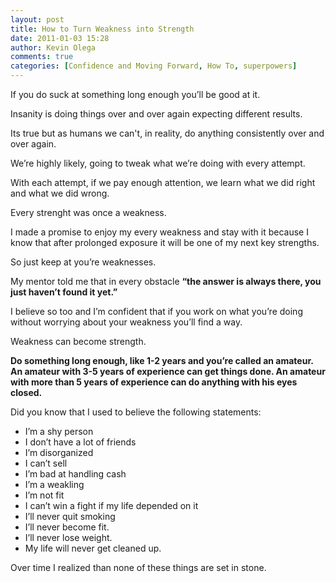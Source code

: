 ```yaml
---
layout: post
title: How to Turn Weakness into Strength
date: 2011-01-03 15:28
author: Kevin Olega
comments: true
categories: [Confidence and Moving Forward, How To, superpowers]
---
```

If you do suck at something long enough you’ll be good at it.

Insanity is doing things over and over again expecting different results. 

Its true but as humans we can't, in reality, do anything consistently over and over again. 

We’re highly likely, going to tweak what we’re doing with every attempt. 

With each attempt, if we pay enough attention, we learn what we did right and what we did wrong. 

Every strenght was once a weakness.

I made a promise to enjoy my every weakness and stay with it because I know that after prolonged exposure it will be one of my next key strengths. 

So just keep at you’re weaknesses.

My mentor told me that in every obstacle **“the answer is always there, you just haven’t found it yet.”**

I believe so too and I’m confident that if you work on what you’re doing without worrying about your weakness you’ll find a way. 

Weakness can become strength.

**Do something long enough, like 1-2 years and you’re called an amateur. An amateur with 3-5 years of experience can get things done. An amateur with more than 5 years of experience can do anything with his eyes closed.**

Did you know that I used to believe the following statements:

- I’m a shy person
- I don’t have a lot of friends
- I’m disorganized
- I can’t sell
- I’m bad at handling cash
- I’m a weakling
- I’m not fit
- I can’t win a fight if my life depended on it
- I’ll never quit smoking
- I’ll never become fit.
- I’ll never lose weight.
- My life will never get cleaned up.


Over time I realized than none of these things are set in stone.

